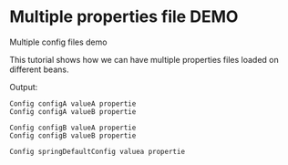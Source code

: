 
# Multiple properties file DEMO  
Multiple config files demo   
  
  This tutorial shows how we can have multiple properties files loaded on different beans.

  
 Output:
 
    Config configA valueA propertie
    Config configA valueB propertie
    
    Config configB valueA propertie
    Config configB valueB propertie
    
    Config springDefaultConfig valuea propertie 

